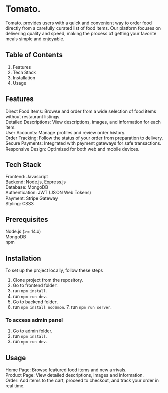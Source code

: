 # Tomato.

Tomato. provides users with a quick and convenient way to order food directly from a carefully curated list of food items. Our platform focuses on delivering quality and speed, making the process of getting your favorite meals simple and enjoyable.  

## Table of Contents
1. Features  
2. Tech Stack  
3. Installation  
4. Usage  

## Features
Direct Food Items: Browse and order from a wide selection of food items without restaurant listings.  
Detailed Descriptions: View descriptions, images, and information for each item.  
User Accounts: Manage profiles and review order history.  
Order Tracking: Follow the status of your order from preparation to delivery.  
Secure Payments: Integrated with payment gateways for safe transactions.  
Responsive Design: Optimized for both web and mobile devices.  

## Tech Stack 
Frontend: Javascript  
Backend: Node.js, Express.js  
Database: MongoDB  
Authentication: JWT (JSON Web Tokens)  
Payment: Stripe Gateway  
Styling: CSS3  

## Prerequisites
Node.js (>= 14.x)  
MongoDB  
npm  

## Installation 
To set up the project locally, follow these steps
1. Clone project from the repository.
2. Go to frontend folder.
3. run `npm install`.
4. run `npm run dev`.
5. Go to backend folder. 
6. run `npm install nodemon`.
7. run `npm run server`.

### To access admin panel
1. Go to admin folder.
2. run `npm install`.
3. run `npm run dev`.

## Usage 
Home Page: Browse featured food items and new arrivals.  
Product Page: View detailed descriptions, images and information.  
Order: Add items to the cart, proceed to checkout, and track your order in real time.  